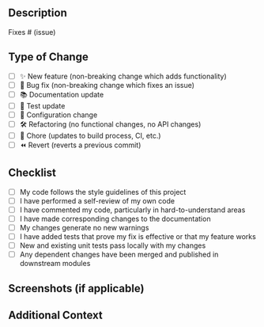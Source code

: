 ## Description

<!-- Please include a summary of the changes and the related issue. -->

Fixes # (issue)

## Type of Change

- [ ] ✨ New feature (non-breaking change which adds functionality)
- [ ] 🐛 Bug fix (non-breaking change which fixes an issue)
- [ ] 📚 Documentation update
- [ ] 🧪 Test update
- [ ] 🔧 Configuration change
- [ ] 🛠️ Refactoring (no functional changes, no API changes)
- [ ] 🧹 Chore (updates to build process, CI, etc.)
- [ ] ⏪ Revert (reverts a previous commit)

## Checklist

- [ ] My code follows the style guidelines of this project
- [ ] I have performed a self-review of my own code
- [ ] I have commented my code, particularly in hard-to-understand areas
- [ ] I have made corresponding changes to the documentation
- [ ] My changes generate no new warnings
- [ ] I have added tests that prove my fix is effective or that my feature works
- [ ] New and existing unit tests pass locally with my changes
- [ ] Any dependent changes have been merged and published in downstream modules

## Screenshots (if applicable)

## Additional Context

<!-- Add any other context about the PR here -->
